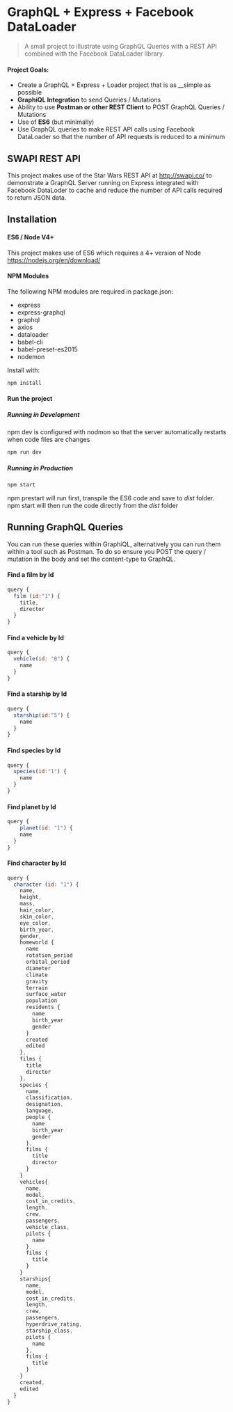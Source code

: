 # GraphQL + Express + Facebook DataLoader

> A small project to illustrate using GraphQL Queries with a REST API combined with the Facebook DataLoader library.

#### Project Goals:
* Create a GraphQL + Express + Loader project that is as __simple as possible
* __GraphiQL Integration__ to send Queries / Mutations
* Ability to use __Postman or other REST Client__ to POST GraphQL Queries / Mutations
* Use of __ES6__ (but minimally)
* Use GraphQL queries to make REST API calls using Facebook DataLoader so that the number of API requests is reduced to a minimum

## SWAPI REST API
This project makes use of the Star Wars REST API at http://swapi.co/ to demonstrate a GraphQL Server running on Express integrated with Facebook DataLoder to cache and reduce the number of API calls required to return JSON data.

## Installation

#### ES6 / Node V4+
This project makes use of ES6 which requires a 4+ version of Node https://nodejs.org/en/download/

#### NPM Modules
The following NPM modules are required in package.json:

* express
* express-graphql
* graphql
* axios
* dataloader
* babel-cli
* babel-preset-es2015
* nodemon

Install with:

```js
npm install
```

#### Run the project

##### Running in Development
npm dev is configured with nodmon so that the server automatically restarts when code files are changes
```js
npm run dev
```

##### Running in Production
```js
npm start
```
npm prestart will run first, transpile the ES6 code and save to _dist_ folder. npm start will then run the code directly from the _dist_ folder


## Running GraphQL Queries
You can run these queries within GraphiQL, alternatively you can run them within a tool such as Postman. To do so ensure you POST the query / mutation in the body and set the content-type to GraphQL.

#### Find a film by Id
```js
query {
  film (id:"1") {
    title,
    director
  }
}
```

#### Find a vehicle by Id
```js
query {
  vehicle(id: "8") {
    name
  }
}
```

#### Find a starship by Id
```js
query {
  starship(id:"5") {
    name
  }
}
```


#### Find species by Id
```js
query {
  species(id:"1") {
    name
  }
}
```

#### Find planet by Id
```js
query {
	planet(id: "1") {
    name
  }
}
```


#### Find character by Id
```js
query {
  character (id: "1") {
    name,
    height,
    mass,
    hair_color,
    skin_color,
    eye_color,
    birth_year,
    gender,
    homeworld {
      name
      rotation_period
      orbital_period
      diameter
      climate
      gravity
      terrain
      surface_water
      population
      residents {
        name
        birth_year
        gender
      }
      created
      edited
    },
    films {
      title
      director
    },
    species {
      name,
      classification,
      designation,
      language,
      people {
        name
        birth_year
        gender
      },
      films {
        title
        director
      }
    }
    vehicles{
      name,
      model,
      cost_in_credits,
      length,
      crew,
      passengers,
      vehicle_class,
      pilots {
        name
      },
      films {
        title
      }
    }
    starships{
      name,
      model,
      cost_in_credits,
      length,
      crew,
      passengers,
      hyperdrive_rating,
      starship_class,
      pilots {
        name
      },
      films {
        title
      }
    }
    created,
    edited
  }
}
```
